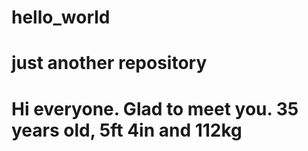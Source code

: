 # hello_world
just another repository
=======================
Hi everyone. 
Glad to meet you. 35 years old, 5ft 4in and 112kg
=================================================
